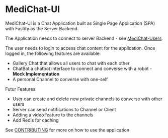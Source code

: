 # MediChat-UI

MediChat-UI is a Chat Application built as Single Page Application (SPA) with Fastify as the Server Backend.

The Application needs to connect to server Backend - see [MediChat-Users](https://github.com/DuCalixte/MediChat-Users).

The user needs to login to access chat content for the application. Once logged in, the following features are available:

- Gallery Chat that allows all users to chat with each other
- ChatBot a chatbot interface to connect and converse with a robot - **Mock Implementation**
- A personal Channel to converse with one-self

Futur Features:

- User can create and delete new private channels to converse with other users
- Server can send notifications to Channel or Client
- Adding a video feature to the channels
- Add Redis for caching

See [CONTRIBUTING](CONTRIBUTING.md) for more on how to use the application
